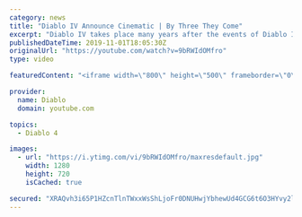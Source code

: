```yaml
---
category: news
title: "Diablo IV Announce Cinematic | By Three They Come"
excerpt: "Diablo IV takes place many years after the events of Diablo III, after millions have been slaughtered by the actions of the High Heavens and Burning Hells alike."
publishedDateTime: 2019-11-01T18:05:30Z
originalUrl: "https://youtube.com/watch?v=9bRWIdOMfro"
type: video

featuredContent: "<iframe width=\"800\" height=\"500\" frameborder=\"0\" src=\"https://www.youtube.com/embed/9bRWIdOMfro\" allow=\"accelerometer; autoplay; encrypted-media; gyroscope; picture-in-picture\" allowfullscreen></iframe>"

provider:
  name: Diablo
  domain: youtube.com

topics:
  - Diablo 4

images:
  - url: "https://i.ytimg.com/vi/9bRWIdOMfro/maxresdefault.jpg"
    width: 1280
    height: 720
    isCached: true

secured: "XRAQvh3i65P1HZcnTlnTWxxWsShLjoFr0DNUHwjYbhewUd4GCG6t6O3HYvy2lEDxcSMfGhJfUdV4o0s9qgWp+B/TG+TK1rlyH5SFpQN7s/2575JoXTXoIRY2nFX+ZohRo3gJTqsXKsFfPUkb0GCnLaNm7JNBVsCuB+HTG01n88VqKbDxbTrPAJ/Va4U1LgseNpdDXqi4p5RhhaXAt2BRYDSK91hQB53nxWOK7QQlOKDtM6i6tJ76ul5ZFxLI2lB95AcIMeFuxk1oKBQieHixamrPa0DYPvXOKC0uG628AdOh+QLbpLVVHUOCIzyCMqTh+HTUW1X9f3eIw8u3O24UsnCJw00FidDtf8gNlB4w9tHVO6Hm+Yly/ReTfsiBuzm2DSyzDtD/o0/I9u87JhGcgNKrUOwnjW2BmHL803xwCH+T8yk2WEYUuUGXKyFLSD8B;PEIVbhX7Vleetg5rvNtr1Q=="
---
```


